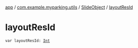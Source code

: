 [app](../../index.md) / [com.example.myparking.utils](../index.md) / [SlideObject](index.md) / [layoutResId](./layout-res-id.md)

# layoutResId

`var layoutResId: `[`Int`](https://kotlinlang.org/api/latest/jvm/stdlib/kotlin/-int/index.html)
